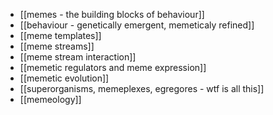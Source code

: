 - [[memes - the building blocks of behaviour]]
- [[behaviour - genetically emergent, memeticaly refined]]
- [[meme templates]]
- [[meme streams]]
- [[meme stream interaction]]
- [[memetic regulators and meme expression]]
- [[memetic evolution]]
- [[superorganisms, memeplexes, egregores - wtf is all this]]
- [[memeology]]
